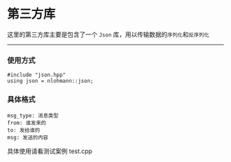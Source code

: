 # 第三方库
这里的第三方库主要是包含了一个 `Json` 库，用以传输数据的`序列化`和`反序列化`

-------------------
### 使用方式
```
#include "json.hpp"
using json = nlohmann::json;
```
### 具体格式
```
msg_type: 消息类型
from: 谁发来的
to: 发给谁的
msg: 发送的内容
```
具体使用请看测试案例 test.cpp